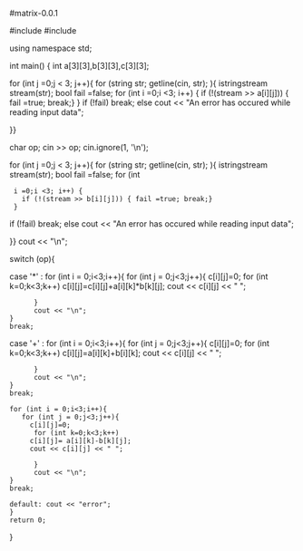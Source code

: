 #matrix-0.0.1

#include <iostream>
#include <sstream>

using namespace std;

int main()
{
 int a[3][3],b[3][3],c[3][3];
 
 for (int j =0;j < 3; j++){
   for (string str; getline(cin, str); ){
   istringstream stream(str);
   bool fail =false;
     for (int i =0;i <3; i++) {
       if (!(stream >> a[i][j])) { fail =true; break;}
     }
   if (!fail) break; 
    else  cout << "An error has occured while reading input data";
   
 }}
  
  char op;
  cin >> op;
  cin.ignore(1, '\n');
  
  for (int j =0;j < 3; j++){
   for (string str; getline(cin, str); ){
   istringstream stream(str);
   bool fail =false;
     for (int 
     
     i =0;i <3; i++) {
       if (!(stream >> b[i][j])) { fail =true; break;}
     }
   if (!fail) break; 
    else  cout << "An error has occured while reading input data";
   
 }}
cout << "\n";

switch (op){
  
  case '*' : 
    for (int i = 0;i<3;i++){
       for (int j = 0;j<3;j++){
         c[i][j]=0;
          for (int k=0;k<3;k++)
         c[i][j]=c[i][j]+a[i][k]*b[k][j];
         cout << c[i][j] << " ";
            
          }
          cout << "\n";
    } 
    break;
    
  case '+' :
    for (int i = 0;i<3;i++){
       for (int j = 0;j<3;j++){
         c[i][j]=0;
          for (int k=0;k<3;k++)
         c[i][j]=a[i][k]+b[i][k];
         cout << c[i][j] << " ";
            
          }
          cout << "\n";
    } 
    break;
    
    for (int i = 0;i<3;i++){
       for (int j = 0;j<3;j++){
         c[i][j]=0;
          for (int k=0;k<3;k++)
         c[i][j]= a[i][k]-b[k][j];
         cout << c[i][j] << " ";
            
          }
          cout << "\n";
    } 
    break;
    
    default: cout << "error";
    }
    return 0;
}
